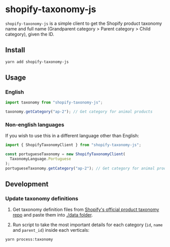 # shopify-taxonomy-js

`shopify-taxonomy-js` is a simple client to get the Shopify product taxonomy name and full name (Grandparent category > Parent category > Child category), given the ID.

## Install

```bash
yarn add shopify-taxonomy-js
```

## Usage

### English

```typescript
import taxonomy from "shopify-taxonomy-js";

taxonomy.getCategory("ap-2"); // Get category for animal products
```

### Non-english languages

If you wish to use this in a different language other than English:

```typescript
import { ShopifyTaxonomyClient } from "shopify-taxonomy-js";

const portugueseTaxonomy = new ShopifyTaxonomyClient(
  TaxonomyLanguage.Portuguese
);
portugueseTaxonomy.getCategory("ap-2"); // Get category for animal products
```

## Development

### Update taxonomy definitions

1. Get taxonomy definition files from [Shopify's official product taxonomy repo](https://github.com/Shopify/product-taxonomy/tree/main/dist) and paste them into [./data folder](./data).

2. Run script to take the most important details for each category (`id`, `name` and `parent_id`) inside each verticals:

```bash
yarn process:taxonomy
```
